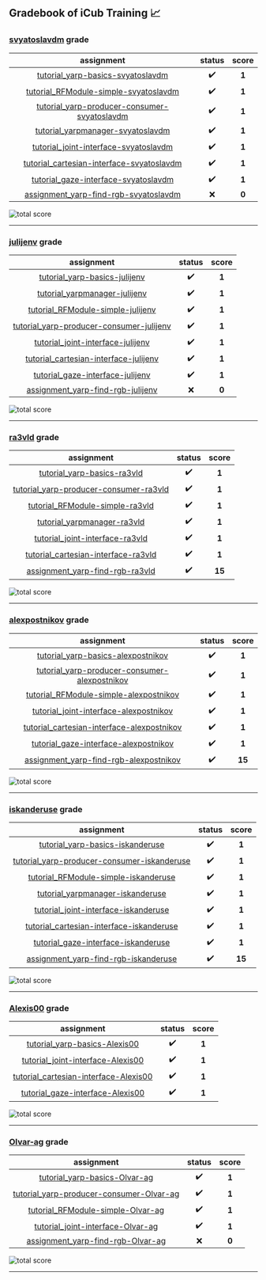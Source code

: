 ## Gradebook of iCub Training :chart_with_upwards_trend:

### [**svyatoslavdm**](https://github.com/svyatoslavdm) grade

| assignment | status | score |
|    :--:    |  :--:  | :--:  |
| [tutorial_yarp-basics-svyatoslavdm](https://github.com/icub-training/tutorial_yarp-basics-svyatoslavdm) | :heavy_check_mark: | **1** |
| [tutorial_RFModule-simple-svyatoslavdm](https://github.com/icub-training/tutorial_RFModule-simple-svyatoslavdm) | :heavy_check_mark: | **1** |
| [tutorial_yarp-producer-consumer-svyatoslavdm](https://github.com/icub-training/tutorial_yarp-producer-consumer-svyatoslavdm) | :heavy_check_mark: | **1** |
| [tutorial_yarpmanager-svyatoslavdm](https://github.com/icub-training/tutorial_yarpmanager-svyatoslavdm) | :heavy_check_mark: | **1** |
| [tutorial_joint-interface-svyatoslavdm](https://github.com/icub-training/tutorial_joint-interface-svyatoslavdm) | :heavy_check_mark: | **1** |
| [tutorial_cartesian-interface-svyatoslavdm](https://github.com/icub-training/tutorial_cartesian-interface-svyatoslavdm) | :heavy_check_mark: | **1** |
| [tutorial_gaze-interface-svyatoslavdm](https://github.com/icub-training/tutorial_gaze-interface-svyatoslavdm) | :heavy_check_mark: | **1** |
| [assignment_yarp-find-rgb-svyatoslavdm](https://github.com/icub-training/assignment_yarp-find-rgb-svyatoslavdm) | :x: | **0** |

![total score](https://img.shields.io/badge/total_score-7-brightgreen.svg?style=flat-square)

---


### [**julijenv**](https://github.com/julijenv) grade

| assignment | status | score |
|    :--:    |  :--:  | :--:  |
| [tutorial_yarp-basics-julijenv](https://github.com/icub-training/tutorial_yarp-basics-julijenv) | :heavy_check_mark: | **1** |
| [tutorial_yarpmanager-julijenv](https://github.com/icub-training/tutorial_yarpmanager-julijenv) | :heavy_check_mark: | **1** |
| [tutorial_RFModule-simple-julijenv](https://github.com/icub-training/tutorial_RFModule-simple-julijenv) | :heavy_check_mark: | **1** |
| [tutorial_yarp-producer-consumer-julijenv](https://github.com/icub-training/tutorial_yarp-producer-consumer-julijenv) | :heavy_check_mark: | **1** |
| [tutorial_joint-interface-julijenv](https://github.com/icub-training/tutorial_joint-interface-julijenv) | :heavy_check_mark: | **1** |
| [tutorial_cartesian-interface-julijenv](https://github.com/icub-training/tutorial_cartesian-interface-julijenv) | :heavy_check_mark: | **1** |
| [tutorial_gaze-interface-julijenv](https://github.com/icub-training/tutorial_gaze-interface-julijenv) | :heavy_check_mark: | **1** |
| [assignment_yarp-find-rgb-julijenv](https://github.com/icub-training/assignment_yarp-find-rgb-julijenv) | :x: | **0** |

![total score](https://img.shields.io/badge/total_score-7-brightgreen.svg?style=flat-square)

---


### [**ra3vld**](https://github.com/ra3vld) grade

| assignment | status | score |
|    :--:    |  :--:  | :--:  |
| [tutorial_yarp-basics-ra3vld](https://github.com/icub-training/tutorial_yarp-basics-ra3vld) | :heavy_check_mark: | **1** |
| [tutorial_yarp-producer-consumer-ra3vld](https://github.com/icub-training/tutorial_yarp-producer-consumer-ra3vld) | :heavy_check_mark: | **1** |
| [tutorial_RFModule-simple-ra3vld](https://github.com/icub-training/tutorial_RFModule-simple-ra3vld) | :heavy_check_mark: | **1** |
| [tutorial_yarpmanager-ra3vld](https://github.com/icub-training/tutorial_yarpmanager-ra3vld) | :heavy_check_mark: | **1** |
| [tutorial_joint-interface-ra3vld](https://github.com/icub-training/tutorial_joint-interface-ra3vld) | :heavy_check_mark: | **1** |
| [tutorial_cartesian-interface-ra3vld](https://github.com/icub-training/tutorial_cartesian-interface-ra3vld) | :heavy_check_mark: | **1** |
| [assignment_yarp-find-rgb-ra3vld](https://github.com/icub-training/assignment_yarp-find-rgb-ra3vld) | :heavy_check_mark: | **15** |

![total score](https://img.shields.io/badge/total_score-21-brightgreen.svg?style=flat-square)

---


### [**alexpostnikov**](https://github.com/alexpostnikov) grade

| assignment | status | score |
|    :--:    |  :--:  | :--:  |
| [tutorial_yarp-basics-alexpostnikov](https://github.com/icub-training/tutorial_yarp-basics-alexpostnikov) | :heavy_check_mark: | **1** |
| [tutorial_yarp-producer-consumer-alexpostnikov](https://github.com/icub-training/tutorial_yarp-producer-consumer-alexpostnikov) | :heavy_check_mark: | **1** |
| [tutorial_RFModule-simple-alexpostnikov](https://github.com/icub-training/tutorial_RFModule-simple-alexpostnikov) | :heavy_check_mark: | **1** |
| [tutorial_joint-interface-alexpostnikov](https://github.com/icub-training/tutorial_joint-interface-alexpostnikov) | :heavy_check_mark: | **1** |
| [tutorial_cartesian-interface-alexpostnikov](https://github.com/icub-training/tutorial_cartesian-interface-alexpostnikov) | :heavy_check_mark: | **1** |
| [tutorial_gaze-interface-alexpostnikov](https://github.com/icub-training/tutorial_gaze-interface-alexpostnikov) | :heavy_check_mark: | **1** |
| [assignment_yarp-find-rgb-alexpostnikov](https://github.com/icub-training/assignment_yarp-find-rgb-alexpostnikov) | :heavy_check_mark: | **15** |

![total score](https://img.shields.io/badge/total_score-21-brightgreen.svg?style=flat-square)

---


### [**iskanderuse**](https://github.com/iskanderuse) grade

| assignment | status | score |
|    :--:    |  :--:  | :--:  |
| [tutorial_yarp-basics-iskanderuse](https://github.com/icub-training/tutorial_yarp-basics-iskanderuse) | :heavy_check_mark: | **1** |
| [tutorial_yarp-producer-consumer-iskanderuse](https://github.com/icub-training/tutorial_yarp-producer-consumer-iskanderuse) | :heavy_check_mark: | **1** |
| [tutorial_RFModule-simple-iskanderuse](https://github.com/icub-training/tutorial_RFModule-simple-iskanderuse) | :heavy_check_mark: | **1** |
| [tutorial_yarpmanager-iskanderuse](https://github.com/icub-training/tutorial_yarpmanager-iskanderuse) | :heavy_check_mark: | **1** |
| [tutorial_joint-interface-iskanderuse](https://github.com/icub-training/tutorial_joint-interface-iskanderuse) | :heavy_check_mark: | **1** |
| [tutorial_cartesian-interface-iskanderuse](https://github.com/icub-training/tutorial_cartesian-interface-iskanderuse) | :heavy_check_mark: | **1** |
| [tutorial_gaze-interface-iskanderuse](https://github.com/icub-training/tutorial_gaze-interface-iskanderuse) | :heavy_check_mark: | **1** |
| [assignment_yarp-find-rgb-iskanderuse](https://github.com/icub-training/assignment_yarp-find-rgb-iskanderuse) | :heavy_check_mark: | **15** |

![total score](https://img.shields.io/badge/total_score-22-brightgreen.svg?style=flat-square)

---


### [**Alexis00**](https://github.com/Alexis00) grade

| assignment | status | score |
|    :--:    |  :--:  | :--:  |
| [tutorial_yarp-basics-Alexis00](https://github.com/icub-training/tutorial_yarp-basics-Alexis00) | :heavy_check_mark: | **1** |
| [tutorial_joint-interface-Alexis00](https://github.com/icub-training/tutorial_joint-interface-Alexis00) | :heavy_check_mark: | **1** |
| [tutorial_cartesian-interface-Alexis00](https://github.com/icub-training/tutorial_cartesian-interface-Alexis00) | :heavy_check_mark: | **1** |
| [tutorial_gaze-interface-Alexis00](https://github.com/icub-training/tutorial_gaze-interface-Alexis00) | :heavy_check_mark: | **1** |

![total score](https://img.shields.io/badge/total_score-4-brightgreen.svg?style=flat-square)

---


### [**Olvar-ag**](https://github.com/Olvar-ag) grade

| assignment | status | score |
|    :--:    |  :--:  | :--:  |
| [tutorial_yarp-basics-Olvar-ag](https://github.com/icub-training/tutorial_yarp-basics-Olvar-ag) | :heavy_check_mark: | **1** |
| [tutorial_yarp-producer-consumer-Olvar-ag](https://github.com/icub-training/tutorial_yarp-producer-consumer-Olvar-ag) | :heavy_check_mark: | **1** |
| [tutorial_RFModule-simple-Olvar-ag](https://github.com/icub-training/tutorial_RFModule-simple-Olvar-ag) | :heavy_check_mark: | **1** |
| [tutorial_joint-interface-Olvar-ag](https://github.com/icub-training/tutorial_joint-interface-Olvar-ag) | :heavy_check_mark: | **1** |
| [assignment_yarp-find-rgb-Olvar-ag](https://github.com/icub-training/assignment_yarp-find-rgb-Olvar-ag) | :x: | **0** |

![total score](https://img.shields.io/badge/total_score-4-brightgreen.svg?style=flat-square)

---

